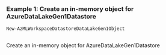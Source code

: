 ### Example 1: Create an in-memory object for AzureDataLakeGen1Datastore
```powershell
New-AzMLWorkspaceDatastoreDataLakeGen1Object
```

```output
```

Create an in-memory object for AzureDataLakeGen1Datastore

